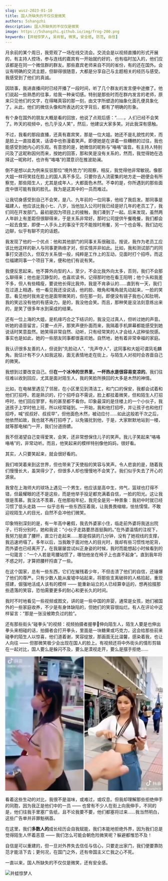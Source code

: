 ```yaml
---
slug: wusz-2023-01-10
title: 国人所缺失的不仅仅是微笑
authors: 5shangzhi
description: 国人所缺失的不仅仅是微笑
image: https://5shangzhi.github.io/img/frog-200.png
keywords: [井蛙惊梦人, 吴尚智, 微笑, 安全感, 防范, 自信]
---
```


月余前的某个周日，我旁观了一场在线交流会。交流会是以视频直播的形式开展的，有主持人控场，参与连线的嘉宾有一开始就约好的，也有临时加入的，他们应该都是在同一个微信群的群友。那些嘉宾老师来自不同的省份，有的还在国外。会议有明确的交流主题，但聊得很随意，大都是分享自己与主题相关的经历与感受。我感受到了他们的真诚。

因琐事，我进直播间时已经开播了一段时间，听了几个群友的发言便中途撤了。他们说起一些熟悉的往事，给我一种亲切感。特别是那些时而在群内发言的老师，原来只见他们的文字，在得睹真容的那一刻，由文字所塑造的抽象化面孔便具象化了。从此，他们的微信头像和所表达的文字背后，都有了明确的形象。

有个身在国外的朋友大概是看的回放，他说了点观后感：“……，人们已经不会笑了。昨天的视频中，也几乎没人笑”，然后，他建议大家多笑。对此我深有感触。

不过，我看的那段直播，还真有嘉宾笑，那是一位大姐。她还不是礼貌性的笑，而是脸上一直挂着笑，话语中也弥漫着笑声。即便她是在讲着一些糟糕的过往，我也能感受到她内心的乐观。有意思的是，她微信的昵称与“咯咯”谐音。有主持人特别问及了这昵称因何而来，按她的回答，那和笑是没有关系的，然而，我觉得她在选择这一昵称时，也许有“咯咯”的潜意识在推波助澜。

倒不是想以此为例来反驳那位“境外势力”的观察，相反，我觉得他非常敏锐。像那大姐一样将笑挂在脸上的国人真不多见。只要你去人流密集的地方走一趟便会有所察觉，那些陌生人，尤其是成年人，大都面色木然。不幸的是，你所遇到的那些面庞中很可能有我的脸孔。我为是这其中的一员而难过。

让我切身感受到自己不会笑，是八、九年前的一位同事，他给了我启发。那同事是福建人，他应该比我小七、八岁，当他加入公司时我已经是好几年的老员工了，我们同在开发部门。最初是因为项目上的接触，我们凑到了一起。后来发现，虽然两人年龄上有差距但很聊得来，于是关系非常好。那时公司提供午餐晚餐，我们都会一起去食堂，即便一人手头上的事没干完不能按时用餐，另一个也会等。我们边吃边聊，似乎有聊不完的话题。

我发现了他的一个优点：他和其他部门的同事关系很融洽。按说，我作为老员工应该比他这样的新人与同事更熟络才对，但实情并非如此。比如，我和测试部门的同事打交道已久，但双方关系很一般，纯粹是工作上的互动，见面时打个招呼。而这位福建同事一个项目下来，便和他们有说有笑。

我便反思起来。他不算外向型的人，至少，不会比我外向太多，否则，我们不会那么聊得来；他也是沉静型的，也喜欢读书，记得那时他在看王阳明；他个头和我差不多，但人有些精瘦，要说他长得比我帅，我是不肯承认的……直到有一天，我们在过道上相遇，他一看见我还没说话，他的脸、眼角和嘴角就先动起来，一脸的笑意。看见他时我肯定也是面带微笑的，但在那一刻，即便没有镜子我也心知肚明，我的笑远没有他的有感染力。是的，我没他会笑。而且，那种笑是没法刻意练出来的，是笑了很多年水到渠成的结果。

还有一位上海的大姐，是机缘巧合之下结识的，我没见过真人，但听过她的声音。听她的语音留言，只要一点开，那笑声便扑面而来，我隔着手机屏幕都能感受到她说话时笑意盈然。她笑得非常自然、动听，只有经常笑的人才会给人这种愉悦感。事实也是如此，她的一些朋友同事都很喜欢她。自然地，她有着非常幸福的家庭。

我认识很多友善的人，但说到“先脸动人”、“先声夺人”，这同事和大姐可谓凤毛麟角。我估计有不少人如我这般，面无表情地走在街上，与陌生人对视时会吝啬自己的微笑。

我想到过要改变自己。但**在一个冰冷的世界里，一杯热水是很容易变凉的**。我们往往难以收到回应，尤其是面对陌生人，我的笑脸所换回的大多是木然的神情。

比如，在电梯里遇见了邻居，在小区里见到清洁工，和门口的保安，我都会试着和他们打招呼。若是熟识的，打个招呼自不需说，脸上都挂着微笑，但和陌生人打招呼时，他们回应寥寥，有的甚至都不看你。印象最深的是住楼上的一个小伙子，我送孩子上学时他上班，所以经常碰到。一开始，我和他打招呼，并让孩子也和他打招呼，喊“叔叔好、叔叔早”，但他面色木然，被动应付……如此这般若干次之后，他依然如故，我也就不再打招呼了，以免骚扰到他，于是，大家默默地站到一楼，就等那电梯门一开，我们分道扬镳。

我不但渴望自己变得爱笑，会笑，还非常想保住儿子的笑声。我儿子笑起来“咯咯咯咯”的，非常动听。而且，他笑起来的模样特别像他妈妈，很好看。

其实，人只要笑起来，就会很好看的。

我们啼哭着来到这世界，但也带来了天使般的笑容与笑声。令人悲哀的是，随着我们慢慢长大，虽哭得少了，但很多人却也慢慢地不会笑了。我们似乎失去了开心的源泉。

我曾在上海师大的球场上遇见一个男生，他应该是高中生，帅气，篮球也打得不错，但最耀眼的还不是这些，而是他举手投足都充满着自信，一脸的阳光。这让我很是羡慕。我没法不羡慕，在他那般年纪，我完全是另一种景象：我初中时就已经习惯了低头走路 —— 似乎总有一些东西压着我，让我畏畏缩缩，怯怯懦懦，不敢迎视陌生人的目光，自然不会冲他们微笑。

印象特别深刻的是，有一年高中暑假，我去外婆家小住，临走前外婆将我送出院子，行将分别时，她和我说：“小伙子走路要昂首挺胸的。”在外婆温情的注视下，我努力挺直了腰杆，直立行走起来……那是假装的几分钟，没有了她视线的支撑，我迅速坍塌了。多年以后，当我敢于面对他人的目光时，我却有些习惯性地驼背，而外婆也已经离开了。在我屡屡尝试纠正身姿的时候，我时而能想起小时候看到的一句箴言：“一个人若是弯腰站惯了，哪怕他坐在椅子上也直不起身”。直到我年将不惑之时，才算把腰杆捋直了一些。

在这个国家，总有一些东西，它们在摧残着少年，不但击溃了他们的自信，还锤爆了他们的尊严。只有少数人能从废墟中站起来，将那些支离破碎的人格拾起，重现搭建，倔强地活成人该有的模样 —— 能重新站立的人已经算幸运的，想再拾掇那些遗落的笑容，恐怕需要更多的耐心和更长久的时间。

我时不时地看见一些视频或图文，讲的是一些中国的弃婴，通常是女孩，她们被国外的一些家庭收养，不少是有身体缺陷的，但她们的笑容很灿烂。有人在评论中这样留言：“那是一张没被欺负过的脸”。

还有那些街头“碰拳头”的视频：视频拍摄者握拳👊伸向陌生人，陌生人要是也伸出拳头来相碰的话，拍摄者会打开拳头，里面是一块糖果或巧克力，这会给那些前来碰拳的陌生人以惊喜，他们道着谢，笑容绽放，那画面无比温馨，感染着我，也让人向往 —— 但那微笑极少会出现在国人的脸上。有视频还将中外街头的情形剪辑在一起对比，国人要么是躲闪不及，要么是漠视走开，要么是摆手拒绝……

![井蛙惊梦人](images/2023-01-10/1.png)

看着这些生动的对比，我很不是滋味，或难过，或叹息。但我却理解那些拒绝伸手的同胞，因为我正是他们中的一员 —— 也曾有不少人在街上向我伸手，不同的是，他们往我手里塞广告纸，且不论我要不要，他们都塞将过来……我当然明白，这些广告单并非罪魁祸首。

在这里，我们**多数人的**成长经历会自我赋能，我们本能地拒绝外界，因为我们总是觉得陌生人怀着恶意 —— 我们怎么可能会朝危险微笑呢？躲避都惟恐不及！

自信是可以重建的，但一旦对外界失去信任与信心，只要走出家门，我们便要靠防范才能活下去；更何况，在国门之外，还有帝国主义亡我之心不死。

一直以来，国人所缺失的不仅仅是微笑，还有安全感。

![井蛙惊梦人](https://5shangzhi.github.io/img/frog.jpeg)
